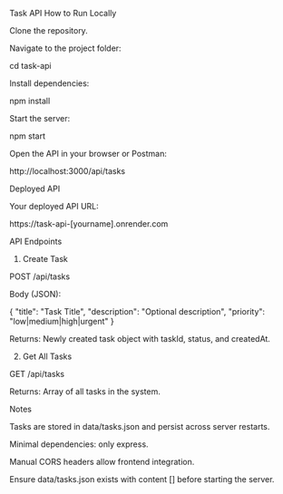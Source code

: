 Task API
How to Run Locally

Clone the repository.

Navigate to the project folder:

cd task-api


Install dependencies:

npm install


Start the server:

npm start


Open the API in your browser or Postman:

http://localhost:3000/api/tasks

Deployed API

Your deployed API URL:

https://task-api-[yourname].onrender.com

API Endpoints
1. Create Task

POST /api/tasks

Body (JSON):

{
  "title": "Task Title",
  "description": "Optional description",
  "priority": "low|medium|high|urgent"
}


Returns: Newly created task object with taskId, status, and createdAt.

2. Get All Tasks

GET /api/tasks

Returns: Array of all tasks in the system.

Notes

Tasks are stored in data/tasks.json and persist across server restarts.

Minimal dependencies: only express.

Manual CORS headers allow frontend integration.

Ensure data/tasks.json exists with content [] before starting the server.